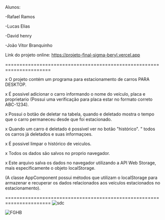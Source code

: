 Alunos:

-Rafael Ramos 

-Lucas Elias

-David henry

-João Vitor Branquinho 

Link do projeto online:
https://projeto-final-sigma-beryl.vercel.app

======================================================================

x O projeto contém um programa para estacionamento de carros PARA DESKTOP.

x É possivel adicionar o carro informando o nome do veículo, placa e proprietario (Possui uma verificação para placa estar no formato correto ABC-1234).

x Possui o botão de deletar na tabela, quando e deletado mostra o tempo que o carro permaneceu desde que foi estacionado.

x Quando um carro é deletado é possivel ver no botão "histórico".
" todos os carros já deletados e suas informaçoes.

x É possivel limpar o histórico de veiculos.

x Todos os dados são salvos no proprio navegador.

x Este arquivo salva os dados no navegador utilizando a API Web Storage, mais especificamente o objeto localStorage.

(A classe AppComponent possui métodos que utilizam o localStorage para armazenar e recuperar os dados relacionados aos veículos estacionados no estacionamento).

======================================================================
![sdc](https://github.com/UniRVFasoft/EstacionaCar-Projeto-Final-/assets/106891602/f7842cf0-4ee3-43a6-994f-395a25074c0a)

![FGHB](https://github.com/UniRVFasoft/EstacionaCar-Projeto-Final-/assets/106891602/1f59ff68-b693-4884-b2d2-98f24b031a8d)



